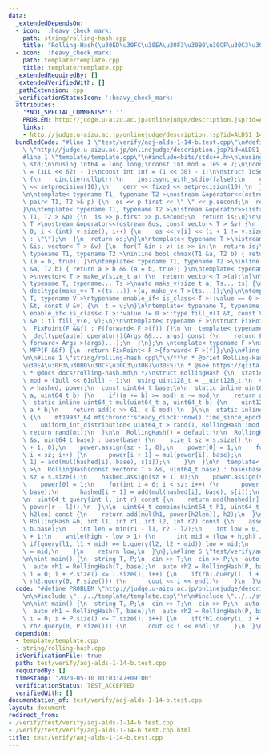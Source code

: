 ```yaml
---
data:
  _extendedDependsOn:
  - icon: ':heavy_check_mark:'
    path: string/rolling-hash.cpp
    title: "Rolling-Hash(\u30ED\u30FC\u30EA\u30F3\u30B0\u30CF\u30C3\u30B7\u30E5)"
  - icon: ':heavy_check_mark:'
    path: template/template.cpp
    title: template/template.cpp
  _extendedRequiredBy: []
  _extendedVerifiedWith: []
  _pathExtension: cpp
  _verificationStatusIcon: ':heavy_check_mark:'
  attributes:
    '*NOT_SPECIAL_COMMENTS*': ''
    PROBLEM: http://judge.u-aizu.ac.jp/onlinejudge/description.jsp?id=ALDS1_14_B
    links:
    - http://judge.u-aizu.ac.jp/onlinejudge/description.jsp?id=ALDS1_14_B
  bundledCode: "#line 1 \"test/verify/aoj-alds-1-14-b.test.cpp\"\n#define PROBLEM\
    \ \"http://judge.u-aizu.ac.jp/onlinejudge/description.jsp?id=ALDS1_14_B\"\n\n\
    #line 1 \"template/template.cpp\"\n#include<bits/stdc++.h>\n\nusing namespace\
    \ std;\n\nusing int64 = long long;\nconst int mod = 1e9 + 7;\n\nconst int64 infll\
    \ = (1LL << 62) - 1;\nconst int inf = (1 << 30) - 1;\n\nstruct IoSetup {\n  IoSetup()\
    \ {\n    cin.tie(nullptr);\n    ios::sync_with_stdio(false);\n    cout << fixed\
    \ << setprecision(10);\n    cerr << fixed << setprecision(10);\n  }\n} iosetup;\n\
    \n\ntemplate< typename T1, typename T2 >\nostream &operator<<(ostream &os, const\
    \ pair< T1, T2 >& p) {\n  os << p.first << \" \" << p.second;\n  return os;\n\
    }\n\ntemplate< typename T1, typename T2 >\nistream &operator>>(istream &is, pair<\
    \ T1, T2 > &p) {\n  is >> p.first >> p.second;\n  return is;\n}\n\ntemplate< typename\
    \ T >\nostream &operator<<(ostream &os, const vector< T > &v) {\n  for(int i =\
    \ 0; i < (int) v.size(); i++) {\n    os << v[i] << (i + 1 != v.size() ? \" \"\
    \ : \"\");\n  }\n  return os;\n}\n\ntemplate< typename T >\nistream &operator>>(istream\
    \ &is, vector< T > &v) {\n  for(T &in : v) is >> in;\n  return is;\n}\n\ntemplate<\
    \ typename T1, typename T2 >\ninline bool chmax(T1 &a, T2 b) { return a < b &&\
    \ (a = b, true); }\n\ntemplate< typename T1, typename T2 >\ninline bool chmin(T1\
    \ &a, T2 b) { return a > b && (a = b, true); }\n\ntemplate< typename T = int64\
    \ >\nvector< T > make_v(size_t a) {\n  return vector< T >(a);\n}\n\ntemplate<\
    \ typename T, typename... Ts >\nauto make_v(size_t a, Ts... ts) {\n  return vector<\
    \ decltype(make_v< T >(ts...)) >(a, make_v< T >(ts...));\n}\n\ntemplate< typename\
    \ T, typename V >\ntypename enable_if< is_class< T >::value == 0 >::type fill_v(T\
    \ &t, const V &v) {\n  t = v;\n}\n\ntemplate< typename T, typename V >\ntypename\
    \ enable_if< is_class< T >::value != 0 >::type fill_v(T &t, const V &v) {\n  for(auto\
    \ &e : t) fill_v(e, v);\n}\n\ntemplate< typename F >\nstruct FixPoint : F {\n\
    \  FixPoint(F &&f) : F(forward< F >(f)) {}\n \n  template< typename... Args >\n\
    \  decltype(auto) operator()(Args &&... args) const {\n    return F::operator()(*this,\
    \ forward< Args >(args)...);\n  }\n};\n \ntemplate< typename F >\ninline decltype(auto)\
    \ MFP(F &&f) {\n  return FixPoint< F >{forward< F >(f)};\n}\n#line 4 \"test/verify/aoj-alds-1-14-b.test.cpp\"\
    \n\n#line 1 \"string/rolling-hash.cpp\"\n/**\n * @brief Rolling-Hash(\u30ED\u30FC\
    \u30EA\u30F3\u30B0\u30CF\u30C3\u30B7\u30E5)\n * @see https://qiita.com/keymoon/items/11fac5627672a6d6a9f6\n\
    \ * @docs docs/rolling-hash.md\n */\nstruct RollingHash {\n  static const uint64_t\
    \ mod = (1ull << 61ull) - 1;\n  using uint128_t = __uint128_t;\n  vector< uint64_t\
    \ > hashed, power;\n  const uint64_t base;\n\n  static inline uint64_t add(uint64_t\
    \ a, uint64_t b) {\n    if((a += b) >= mod) a -= mod;\n    return a;\n  }\n\n\
    \  static inline uint64_t mul(uint64_t a, uint64_t b) {\n    uint128_t c = (uint128_t)\
    \ a * b;\n    return add(c >> 61, c & mod);\n  }\n\n  static inline uint64_t generate_base()\
    \ {\n    mt19937_64 mt(chrono::steady_clock::now().time_since_epoch().count());\n\
    \    uniform_int_distribution< uint64_t > rand(1, RollingHash::mod - 1);\n   \
    \ return rand(mt);\n  }\n\n  RollingHash() = default;\n\n  RollingHash(const string\
    \ &s, uint64_t base) : base(base) {\n    size_t sz = s.size();\n    hashed.assign(sz\
    \ + 1, 0);\n    power.assign(sz + 1, 0);\n    power[0] = 1;\n    for(int i = 0;\
    \ i < sz; i++) {\n      power[i + 1] = mul(power[i], base);\n      hashed[i +\
    \ 1] = add(mul(hashed[i], base), s[i]);\n    }\n  }\n\n  template< typename T\
    \ >\n  RollingHash(const vector< T > &s, uint64_t base) : base(base) {\n    size_t\
    \ sz = s.size();\n    hashed.assign(sz + 1, 0);\n    power.assign(sz + 1, 0);\n\
    \    power[0] = 1;\n    for(int i = 0; i < sz; i++) {\n      power[i + 1] = mul(power[i],\
    \ base);\n      hashed[i + 1] = add(mul(hashed[i], base), s[i]);\n    }\n  }\n\
    \n  uint64_t query(int l, int r) const {\n    return add(hashed[r], mod - mul(hashed[l],\
    \ power[r - l]));\n  }\n\n  uint64_t combine(uint64_t h1, uint64_t h2, size_t\
    \ h2len) const {\n    return add(mul(h1, power[h2len]), h2);\n  }\n\n  int lcp(const\
    \ RollingHash &b, int l1, int r1, int l2, int r2) const {\n    assert(base ==\
    \ b.base);\n    int len = min(r1 - l1, r2 - l2);\n    int low = 0, high = len\
    \ + 1;\n    while(high - low > 1) {\n      int mid = (low + high) / 2;\n     \
    \ if(query(l1, l1 + mid) == b.query(l2, l2 + mid)) low = mid;\n      else high\
    \ = mid;\n    }\n    return low;\n  }\n};\n#line 6 \"test/verify/aoj-alds-1-14-b.test.cpp\"\
    \n\nint main() {\n  string T, P;\n  cin >> T;\n  cin >> P;\n  auto base = RollingHash::generate_base();\n\
    \  auto rh1 = RollingHash(T, base);\n  auto rh2 = RollingHash(P, base);\n  for(int\
    \ i = 0; i + P.size() <= T.size(); i++) {\n    if(rh1.query(i, i + P.size()) ==\
    \ rh2.query(0, P.size())) {\n      cout << i << endl;\n    }\n  }\n}\n"
  code: "#define PROBLEM \"http://judge.u-aizu.ac.jp/onlinejudge/description.jsp?id=ALDS1_14_B\"\
    \n\n#include \"../../template/template.cpp\"\n\n#include \"../../string/rolling-hash.cpp\"\
    \n\nint main() {\n  string T, P;\n  cin >> T;\n  cin >> P;\n  auto base = RollingHash::generate_base();\n\
    \  auto rh1 = RollingHash(T, base);\n  auto rh2 = RollingHash(P, base);\n  for(int\
    \ i = 0; i + P.size() <= T.size(); i++) {\n    if(rh1.query(i, i + P.size()) ==\
    \ rh2.query(0, P.size())) {\n      cout << i << endl;\n    }\n  }\n}\n"
  dependsOn:
  - template/template.cpp
  - string/rolling-hash.cpp
  isVerificationFile: true
  path: test/verify/aoj-alds-1-14-b.test.cpp
  requiredBy: []
  timestamp: '2020-05-10 01:03:47+09:00'
  verificationStatus: TEST_ACCEPTED
  verifiedWith: []
documentation_of: test/verify/aoj-alds-1-14-b.test.cpp
layout: document
redirect_from:
- /verify/test/verify/aoj-alds-1-14-b.test.cpp
- /verify/test/verify/aoj-alds-1-14-b.test.cpp.html
title: test/verify/aoj-alds-1-14-b.test.cpp
---
```


